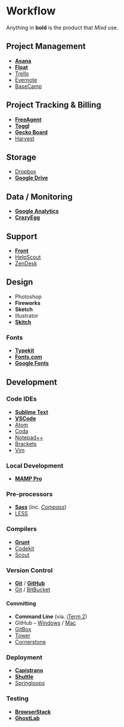 # Workflow

Anything in __bold__ is the product that _Mixd_ use.

## Project Management
* [__Asana__](https://asana.com/)
* [__Float__](http://float.com/)
* [Trello](https://trello.com/)
* [Evernote](https://evernote.com/)
* [BaseCamp](https://basecamp.com/)

## Project Tracking & Billing
* [__FreeAgent__](http://www.freeagent.com/)
* [__Toggl__](https://toggl.com/)
* [__Gecko Board__](https://www.geckoboard.com/)
* [Harvest](http://www.getharvest.com/)

## Storage
* [Dropbox](https://www.dropbox.com/)
* [__Google Drive__](https://www.google.com/drive/)

## Data / Monitoring
* [__Google Analytics__](https://analytics.google.com)
* [__CrazyEgg__](https://www.crazyegg.com/)

## Support
* [__Front__](https://frontapp.com/)
* [HelpScout](https://www.helpscout.net/)
* [ZenDesk](http://www.zendesk.com/)

## Design
* Photoshop
* __Fireworks__
* __Sketch__
* Illustrator
* [__Skitch__](https://evernote.com/products/skitch)

### Fonts
* [__Typekit__](https://typekit.com/)
* [__Fonts.com__](https://www.fonts.com/)
* [__Google Fonts__](https://fonts.google.com/)

## Development

### Code IDEs
* [__Sublime Text__](http://www.sublimetext.com/)
* [__VSCode__](https://code.visualstudio.com/)
* [Atom](https://atom.io/)
* [Coda](http://panic.com/coda/)
* [Notepad++](http://notepad-plus-plus.org/)
* [Brackets](http://brackets.io/)
* [Vim](http://www.vim.org/)

### Local Development
* [__MAMP Pro__](https://www.mamp.info/en/downloads/)

### Pre-processors
* [__Sass__](http://sass-lang.com/) (inc. [*Compass*](http://compass-style.org/))
* [LESS](http://www.lesscss.org/)

### Compilers
* [__Grunt__](http://gruntjs.com/)
* [Codekit](http://incident57.com/codekit/)
* [Scout](http://scout-app.io/)

### Version Control
* [__Git__](http://git-scm.com/) / [__GitHub__](https://github.com/)
* [Git](http://git-scm.com/) / [BitBucket](https://bitbucket.org/)

#### Committing
* __Command Line__ (via. [iTerm 2](https://www.iterm2.com/))
* GitHub – [Windows](http://windows.github.com/) / [Mac](http://mac.github.com/)
* [GitBox](http://gitboxapp.com/)
* [Tower](http://www.git-tower.com/)
* [Cornerstone](http://www.zennaware.com/cornerstone/index.php)

### Deployment
* [__Capistrano__](http://capistranorb.com/)
* [__Shuttle__](http://fitztrev.github.io/shuttle/)
* [Springloops](https://springloops.io/)

### Testing
* [__BrowserStack__](http://www.browserstack.com/)
* [__GhostLab__](http://vanamco.com/ghostlab/)
